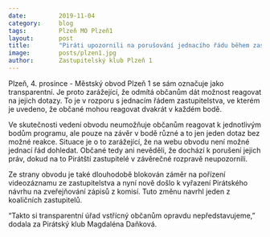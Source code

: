 ```yaml
---
date:         2019-11-04
category:     blog
tags:         Plzeň MO Plzeň1
layout:       post
title:        "Piráti upozornili na porušování jednacího řádu během zastupitelstva MO Plzeň 1" 
image:        posts/plzen1.jpg
author:       Zastupitelský klub Plzeň 1
---
```



Plzeň, 4. prosince - Městský obvod Plzeň 1 se sám označuje jako transparentní. Je proto zarážející, že odmítá občanům dát možnost reagovat na jejich dotazy. To je v rozporu s jednacím řádem zastupitelstva, ve kterém je uvedeno, že občané mohou reagovat dvakrát v každém bodě. 

Ve skutečnosti vedení obvodu neumožňuje občanům reagovat k jednotlivým bodům programu, ale pouze na závěr v bodě různé a to jen jeden dotaz bez možné reakce. Situace je o to zarážející, že na webu obvodu není možné jednací řád dohledat. Občané tedy ani nevěděli, že dochází k porušení jejich práv, dokud na to Pirátští zastupitelé v závěrečné rozpravě neupozornili.

Ze strany obvodu je také dlouhodobě blokován záměr na pořízení videozáznamu ze zastupitelstva a nyní nově došlo k vyřazení Pirátského návrhu na zveřejňování zápisů z komisí. Tuto změnu navrhl jeden z koaličních zastupitelů.

“Takto si transparentní úřad vstřícný občanům opravdu nepředstavujeme,” dodala za Pirátský klub Magdaléna Daňková.
